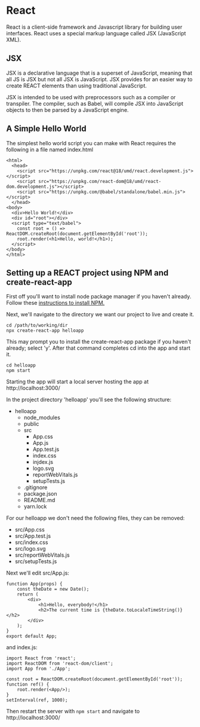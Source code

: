 # React

React is a client-side framework and Javascript library for building user interfaces. React uses a special markup language called JSX (JavaScript XML).

## JSX 

JSX is a declarative language that is a superset of JavaScript, meaning that all JS is JSX but not all JSX is JavaScript. JSX provides for an easier way to create REACT elements than using traditional JavaScript. 

JSX is intended to be used with preprocessors such as a compiler or transpiler. The compiler, such as Babel, will compile JSX into JavaScript objects to then be parsed by a JavaScript engine.

## A Simple Hello World

The simplest hello world script you can make with React requires the following in a file named index.html

```
<html>
  <head>
    <script src="https://unpkg.com/react@18/umd/react.development.js"></script>
    <script src="https://unpkg.com/react-dom@18/umd/react-dom.development.js"></script>
    <script src="https://unpkg.com/@babel/standalone/babel.min.js"></script>
  </head>
<body>
  <div>Hello World!</div>
  <div id="root"></div>
  <script type="text/babel">
    const root = () => ReactDOM.createRoot(document.getElementById('root'));
    root.render(<h1>Hello, world!</h1>);
  </script>
</body>
</html>
```

## Setting up a REACT project using NPM and create-react-app

First off you'll want to install node package manager if you haven't already. Follow these [instructions to install NPM.](https://docs.npmjs.com/downloading-and-installing-node-js-and-npm)

Next, we'll navigate to the directory we want our project to live and create it.

```
cd /path/to/working/dir
npx create-react-app helloapp
```

This may prompt you to install the create-react-app package if you haven't already; select 'y'. After that command completes cd into the app and start it.

```
cd helloapp
npm start
```

Starting the app will start a local server hosting the app at http://localhost:3000/

In the project directory 'helloapp' you'll see the following structure:
- helloapp
    - node_modules
    - public
    - src
        - App.css
        - App.js
        - App.test.js
        - index.css
        - injdex.js
        - logo.svg
        - reportWebVitals.js
        - setupTests.js
    - .gitignore
    - package.json
    - README.md
    - yarn.lock

For our helloapp we don't need the following files, they can be removed:
- src/App.css
- src/App.test.js
- src/index.css
- src/logo.svg
- src/reportWebVitals.js
- src/setupTests.js

Next we'll edit src/App.js:
```
function App(props) {
    const theDate = new Date();
    return (
        <div>
            <h1>Hello, everybody!</h1>
            <h2>The current time is {theDate.toLocaleTimeString()}</h2>
        </div>
    );
}
export default App;
```
and index.js:
```
import React from 'react';
import ReactDOM from 'react-dom/client';
import App from './App';

const root = ReactDOM.createRoot(document.getElementById('root'));
function ref() {
    root.render(<App/>);
}
setInterval(ref, 1000);
```

Then restart the server with ```npm start``` and navigate to http://localhost:3000/

